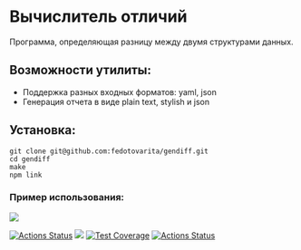 # Вычислитель отличий
Программа, определяющая разницу между двумя структурами данных. 

## Возможности утилиты:

* Поддержка разных входных форматов: yaml, json
* Генерация отчета в виде plain text, stylish и json

## Установка:

    git clone git@github.com:fedotovarita/gendiff.git
    cd gendiff
    make
    npm link

###  Пример использования:
<a href="https://asciinema.org/a/hnmPlXA51qSlcP55h8jl9fDyA" target="_blank"><img src="https://asciinema.org/a/hnmPlXA51qSlcP55h8jl9fDyA.svg" /></a>

[![Actions Status](https://github.com/fedotovarita/frontend-project-lvl2/workflows/hexlet-check/badge.svg)](https://github.com/fedotovarita/frontend-project-lvl2/actions)
<a href="https://codeclimate.com/github/codeclimate/codeclimate/maintainability"><img src="https://api.codeclimate.com/v1/badges/a99a88d28ad37a79dbf6/maintainability" /></a>
[![Test Coverage](https://api.codeclimate.com/v1/badges/a99a88d28ad37a79dbf6/test_coverage)](https://codeclimate.com/github/fedotovarita/frontend-project-lvl2/test_coverage)
[![Actions Status](https://github.com/fedotovarita/frontend-project-lvl2/workflows/GitHub%20Actions/badge.svg)](https://github.com/fedotovarita/frontend-project-lvl2/actions)
